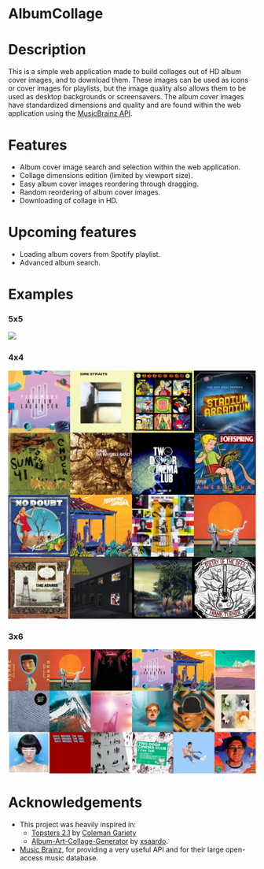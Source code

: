 # AlbumCollage #
# Description #
This is a simple web application made to build collages out of HD album cover images, and to download them.
These images can be used as icons or cover images for playlists, but the image quality also allows them to be used as desktop backgrounds or screensavers.
The album cover images have standardized dimensions and quality and are found within the web application using the [MusicBrainz API](https://musicbrainz.org/doc/MusicBrainz_API "MusicBrainz API").


# Features #
- Album cover image search and selection within the web application.
- Collage dimensions edition (limited by viewport size).
- Easy album cover images reordering through dragging.
- Random reordering of album cover images.
- Downloading of collage in HD.


# Upcoming features #
- Loading album covers from Spotify playlist.
- Advanced album search.


# Examples #
### 5x5 ###

![](https://github.com/ignacio-gn/AlbumCollage/blob/main/static/ex_2.png)

### 4x4 ###

![](https://github.com/ignacio-gn/AlbumCollage/blob/main/static/ex_0.png)

### 3x6 ###

![](https://github.com/ignacio-gn/AlbumCollage/blob/main/static/ex_1.png)


# Acknowledgements #
- This project was heavily inspired in:
  - [Topsters 2.1](https://www.neverendingchartrendering.org/) by [Coleman Gariety](https://hegelsbagels.net/about/ "Coleman Gariety's webblog")
  - [Album-Art-Collage-Generator](https://github.com/xsaardo/Album-Art-Collage-Creator) by [xsaardo](https://github.com/xsaardo "xsaardo's github page").
- [Music Brainz](https://musicbrainz.org/ "Music Brainz"), for providing a very useful API and for their large open-access music database.
